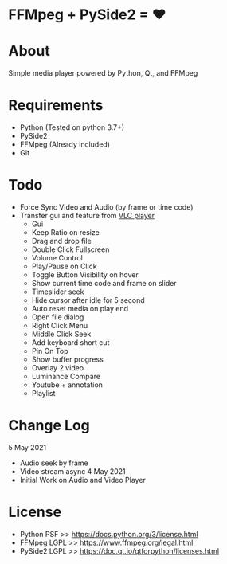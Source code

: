 # FFMpeg + PySide2 = ♥

# About
Simple media player powered by Python, Qt, and FFMpeg

# Requirements
- Python (Tested on python 3.7+)
- PySide2
- FFMpeg (Already included)
- Git

# Todo
- Force Sync Video and Audio (by frame or time code)
- Transfer gui and feature from <a href="https://github.com/timothyhalim/vlcplayer">VLC player</a>
    - Gui
    - Keep Ratio on resize
    - Drag and drop file
    - Double Click Fullscreen
    - Volume Control
    - Play/Pause on Click
    - Toggle Button Visibility on hover
    - Show current time code and frame on slider
    - Timeslider seek
    - Hide cursor after idle for 5 second
    - Auto reset media on play end
    - Open file dialog
    - Right Click Menu
    - Middle Click Seek
    - Add keyboard short cut
    - Pin On Top
    - Show buffer progress
    - Overlay 2 video
    - Luminance Compare
    - Youtube + annotation
    - Playlist

# Change Log
5 May 2021
- Audio seek by frame
- Video stream async
4 May 2021
- Initial Work on Audio and Video Player

# License
- Python PSF >> https://docs.python.org/3/license.html
- FFMpeg LGPL >> https://www.ffmpeg.org/legal.html
- PySide2 LGPL >> https://doc.qt.io/qtforpython/licenses.html
